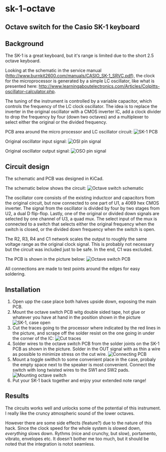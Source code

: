 # sk-1-octave
## Octave switch for the Casio SK-1 keyboard

## Background
The SK-1 is a great keyboard, but it's range is limited due to the short 2.5 octave keyboard.

Looking at the schematic in the service manual (http://www.burnkit2600.com/manuals/CASIO_SK-1_SRVC.pdf), the clock for the microprocessor is generated by a simple LC oscillator, like what is presented here: http://www.learningaboutelectronics.com/Articles/Colpitts-oscillator-calculator.php.

The tuning of the instrument is controlled by a variable capacitor, which controls the frequency of the LC clock oscillator. The idea is to replace the inverter in the original oscillator with a CMOS inverter IC, add a clock divider to drop the frequency by four (down two octaves) and a multiplexer to select either the original or the divided frequency.

PCB area around the micro processor and LC oscillator circuit:
![SK-1 PCB](./pics/sk-1%20PCB.jpg)

Original oscillator input signal:
![OSI pin signal](./pics/osi.jpg)

Original oscillator output signal:
![OSO pin signal](./pics/oso.jpg)

## Circuit design
The schematic and PCB was designed in KiCad.

The schematic below shows the circuit:
![Octave switch schematic](./pics/schematic.png)

The oscillator core consists of the existing inductcor and capacitors from the original circuit, but now connected to one part of U1, a 4069 hex CMOS inverter. The signal from the oscillator is divided by four by two stages from U2, a dual D flip-flop. Lastly, one of the original or divided down signals are selected by one channel of U3, a quad mux. The select input of the mux is connected to a switch that selects either the original frequency when the switch is closed, or the divided down frequency when the switch is open.

The R2, R3, R4 and C1 network scales the output to roughly the same voltage range as the original clock signal. This is probably not necessary but the circuit was included just to be safe. In the end, C1 was excluded.

The PCB is shown in the picture below:
![Octave switch PCB](./pics/octave%20switch%20PCB.png)

All connections are made to test points around the edges for easy soldering.

## Installation
1. Open upp the case place both halves upside down, exposing the main PCB.
2. Mount the octave switch PCB witg double sided tape, hot glue or whatever you have at hand in the position shown in the picture ![SK-1, case open](./pics/sk1_case_open.jpg)
3. Cut the traces going to the processor where indicated by the red lines in the picture, and scrape off the solder resist on the one going in under the corner of the IC: ![Cut traces](./pics/pcb_cut_traces.jpg)
4. Solder wires to the octave switch PCB from the solder joints on the SK-1 PCB as shown in the picture. Solder in the OUT signal with as thin a wire as possible to minimize stress on the cut wire. ![Connecting PCB](./pics/sk1_octave_pcb_mouting.jpg)
5. Mount a toggle swithch to some convenient place in the case, probaly the empty space next to the speaker is most convenient. Connect the switch with long twisted wires to the SW1 and SW2 pads. ![Mounting octave switch](./pics/sk1_octave_switch_mounting.jpg)
6. Put your SK-1 back together and enjoy your extended note range!

## Results
The circuits works well and unlocks some of the potential of this instrument. I really like the cruncy atmospheric sound of the lower octaves.

However there are some side effects (feature?) due to the nature of this hack. Since the clock speed for the whole system is slowed down, _everything_ slows down. Rythms (nice and crunchy, but slow), portamento, vibrato, envelopes etc. It doesn't bother me too much, but it should be noted that the integration is notot seamless.
